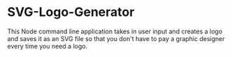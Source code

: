 # SVG-Logo-Generator
This Node command line application takes in user input and creates a logo and saves it as an SVG file so that you don't have to pay a graphic designer every time you need a logo. 
